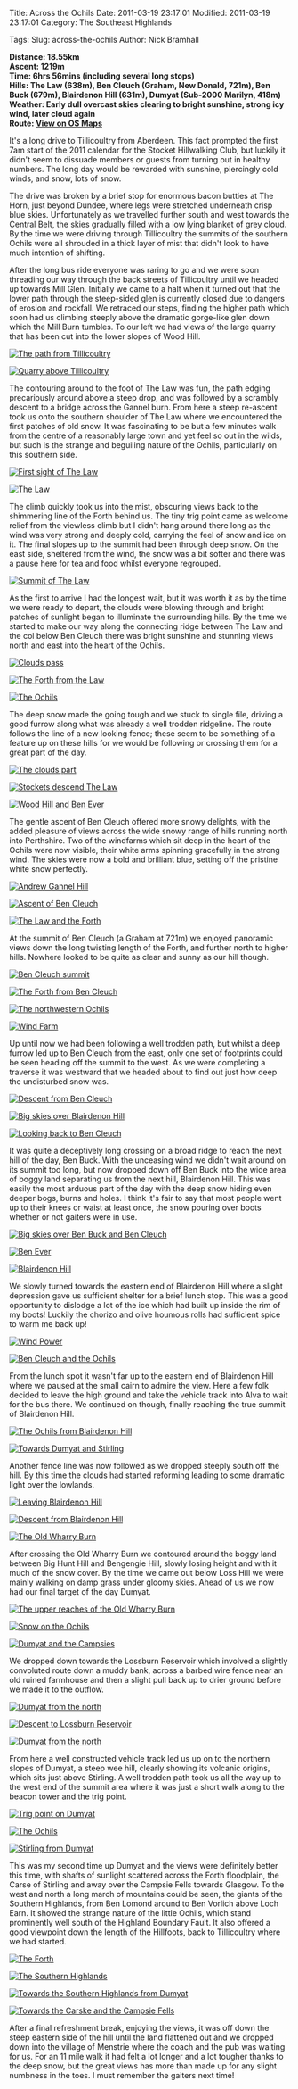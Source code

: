 Title: Across the Ochils
Date: 2011-03-19 23:17:01
Modified: 2011-03-19 23:17:01
Category: The Southeast Highlands

Tags: 
Slug: across-the-ochils
Author: Nick Bramhall

**Distance: 18.55km  
Ascent: 1219m  
Time: 6hrs 56mins (including several long stops)  
Hills: The Law (638m), Ben Cleuch (Graham, New Donald, 721m), Ben Buck (679m), Blairdenon Hill (631m), Dumyat (Sub-2000 Marilyn, 418m)  
Weather: Early dull overcast skies clearing to bright sunshine, strong icy wind, later cloud again  
Route: [View on OS Maps](https://www.invertedworld.co.uk/hillwalking/hillwalk/349)**



It's a long drive to Tillicoultry from Aberdeen. This fact prompted the first 7am start of the 2011 calendar for the Stocket Hillwalking Club, but luckily it didn't seem to dissuade members or guests from turning out in healthy numbers. The long day would be rewarded with sunshine, piercingly cold winds, and snow, lots of snow.



<!--more-->



The drive was broken by a brief stop for enormous bacon butties at The Horn, just beyond Dundee, where legs were stretched underneath crisp blue skies. Unfortunately as we travelled further south and west towards the Central Belt, the skies gradually filled with a low lying blanket of grey cloud. By the time we were driving through Tillicoultry the summits of the southern Ochils were all shrouded in a thick layer of mist that didn't look to have much intention of shifting. 



After the long bus ride everyone was raring to go and we were soon threading our way through the back streets of Tillicoultry until we headed up towards Mill Glen. Initially we came to a halt when it turned out that the lower path through the steep-sided glen is currently closed due to dangers of erosion and rockfall. We retraced our steps, finding the higher path which soon had us climbing steeply above the dramatic gorge-like glen down which the Mill Burn tumbles. To our left we had views of the large quarry that has been cut into the lower slopes of Wood Hill.



[![The path from Tillicoultry](http://farm6.static.flickr.com/5148/5551080535_7d0a7d686a_b.jpg)](http://www.flickr.com/photos/53725815@N00/5551080535)



[![Quarry above Tillicoultry](http://farm6.static.flickr.com/5270/5551076277_f3ba6a5e35_b.jpg)](http://www.flickr.com/photos/53725815@N00/5551076277)



The contouring around to the foot of The Law was fun, the path edging precariously around above a steep drop, and was followed by a scrambly descent to a bridge across the Gannel burn. From here a steep re-ascent took us onto the southern shoulder of The Law where we encountered the first patches of old snow. It was fascinating to be but a few minutes walk from the centre of a reasonably large town and yet feel so out in the wilds, but such is the strange and beguiling nature of the Ochils, particularly on this southern side.



[![First sight of The Law](http://farm6.static.flickr.com/5059/5551666506_8f3a545a09_b.jpg)](http://www.flickr.com/photos/53725815@N00/5551666506)



[![The Law](http://farm6.static.flickr.com/5229/5551090043_9dc2c3d803_b.jpg)](http://www.flickr.com/photos/53725815@N00/5551090043)



The climb quickly took us into the mist, obscuring views back to the shimmering line of the Forth behind us. The tiny trig point came as welcome relief from the viewless climb but I didn't hang around there long as the wind was very strong and deeply cold, carrying the feel of snow and ice on it. The final slopes up to the summit had been through deep snow. On the east side, sheltered from the wind, the snow was a bit softer and there was a pause here for tea and food whilst everyone regrouped.



[![Summit of The Law](http://farm6.static.flickr.com/5301/5551096047_2399933c5f_b.jpg)](http://www.flickr.com/photos/53725815@N00/5551096047)



As the first to arrive I had the longest wait, but it was worth it as by the time we were ready to depart, the clouds were blowing through and bright patches of sunlight began to illuminate the surrounding hills. By the time we started to make our way along the connecting ridge between The Law and the col below Ben Cleuch there was bright sunshine and stunning views north and east into the heart of the Ochils.



[![Clouds pass](http://farm6.static.flickr.com/5067/5551101853_82d7f7027b_b.jpg)](http://www.flickr.com/photos/53725815@N00/5551101853)



[![The Forth from the Law](http://farm6.static.flickr.com/5023/5551119409_6f51f4d34c_b.jpg)](http://www.flickr.com/photos/53725815@N00/5551119409)



[![The Ochils](http://farm6.static.flickr.com/5183/5551123019_de02b0804e_b.jpg)](http://www.flickr.com/photos/53725815@N00/5551123019)



The deep snow made the going tough and we stuck to single file, driving a good furrow along what was already a well trodden ridgeline. The route follows the line of a new looking fence; these seem to be something of a feature up on these hills for we would be following or crossing them for a great part of the day.



[![The clouds part](http://farm6.static.flickr.com/5011/5541973151_272e41dce6_b.jpg)](http://www.flickr.com/photos/53725815@N00/5541973151)



[![Stockets descend The Law](http://farm6.static.flickr.com/5260/5551714488_54ccb39402_b.jpg)](http://www.flickr.com/photos/53725815@N00/5551714488)



[![Wood Hill and Ben Ever](http://farm6.static.flickr.com/5068/5551134749_1ff5089502_b.jpg)](http://www.flickr.com/photos/53725815@N00/5551134749)



The gentle ascent of Ben Cleuch offered more snowy delights, with the added pleasure of views across the wide snowy range of hills running north into Perthshire. Two of the windfarms which sit deep in the heart of the Ochils were now visible, their white arms spinning gracefully in the strong wind. The skies were now a bold and brilliant blue, setting off the pristine white snow perfectly.



[![Andrew Gannel Hill](http://farm6.static.flickr.com/5301/5551146013_8bacaeb91b_b.jpg)](http://www.flickr.com/photos/53725815@N00/5551146013)



[![Ascent of Ben Cleuch](http://farm6.static.flickr.com/5017/5551735602_fc68762793_b.jpg)](http://www.flickr.com/photos/53725815@N00/5551735602)



[![The Law and the Forth](http://farm6.static.flickr.com/5309/5551154123_41ab015ea6_b.jpg)](http://www.flickr.com/photos/53725815@N00/5551154123)



At the summit of Ben Cleuch (a Graham at 721m) we enjoyed panoramic views down the long twisting length of the Forth, and further north to higher hills. Nowhere looked to be quite as clear and sunny as our hill though.



[![Ben Cleuch summit](http://farm6.static.flickr.com/5068/5551743424_e749d62193_b.jpg)](http://www.flickr.com/photos/53725815@N00/5551743424)



[![The Forth from Ben Cleuch](http://farm6.static.flickr.com/5027/5551751942_0eeb207c98_b.jpg)](http://www.flickr.com/photos/53725815@N00/5551751942)



[![The northwestern Ochils](http://farm6.static.flickr.com/5065/5551759154_24b81b0c6b_b.jpg)](http://www.flickr.com/photos/53725815@N00/5551759154)



[![Wind Farm](http://farm6.static.flickr.com/5308/5551756738_3e42d3e990_b.jpg)](http://www.flickr.com/photos/53725815@N00/5551756738)



Up until now we had been following a well trodden path, but whilst a deep furrow led up to Ben Cleuch from the east, only one set of footprints could be seen heading off the summit to the west. As we were completing a traverse it was westward that we headed about to find out just how deep the undisturbed snow was. 



[![Descent from Ben Cleuch](http://farm6.static.flickr.com/5263/5551763202_21850661ba_b.jpg)](http://www.flickr.com/photos/53725815@N00/5551763202)



[![Big skies over Blairdenon Hill](http://farm6.static.flickr.com/5067/5551177183_cb4ec5bb68_b.jpg)](http://www.flickr.com/photos/53725815@N00/5551177183)



[![Looking back to Ben Cleuch](http://farm6.static.flickr.com/5295/5543336587_cb45f72545_b.jpg)](http://www.flickr.com/photos/53725815@N00/5543336587)



It was quite a deceptively long crossing on a broad ridge to reach the next hill of the day, Ben Buck. With the unceasing wind we didn't wait around on its summit too long, but now dropped down off Ben Buck into the wide area of boggy land separating us from the next hill, Blairdenon Hill. This was easily the most arduous part of the day with the deep snow hiding even deeper bogs, burns and holes. I think it's fair to say that most people went up to their knees or waist at least once, the snow pouring over boots whether or not gaiters were in use.



[![Big skies over Ben Buck and Ben Cleuch](http://farm6.static.flickr.com/5305/5551186037_6b56473530_b.jpg)](http://www.flickr.com/photos/53725815@N00/5551186037)



[![Ben Ever](http://farm6.static.flickr.com/5269/5551776088_37d2aaff59_b.jpg)](http://www.flickr.com/photos/53725815@N00/5551776088)



[![Blairdenon Hill](http://farm6.static.flickr.com/5259/5551196875_188b5332e0_b.jpg)](http://www.flickr.com/photos/53725815@N00/5551196875)



We slowly turned towards the eastern end of Blairdenon Hill where a slight depression gave us sufficient shelter for a brief lunch stop. This was a good opportunity to dislodge a lot of the ice which had built up inside the rim of my boots! Luckily the chorizo and olive houmous rolls had sufficient spice to warm me back up!



[![Wind Power](http://farm6.static.flickr.com/5016/5551786318_be877c3c4a_b.jpg)](http://www.flickr.com/photos/53725815@N00/5551786318)



[![Ben Cleuch and the Ochils](http://farm6.static.flickr.com/5054/5551207339_8863f39334_b.jpg)](http://www.flickr.com/photos/53725815@N00/5551207339)



From the lunch spot it wasn't far up to the eastern end of Blairdenon Hill where we paused at the small cairn to admire the view. Here a few folk decided to leave the high ground and take the vehicle track into Alva to wait for the bus there. We continued on though, finally reaching the true summit of Blairdenon Hill.



[![The Ochils from Blairdenon Hill](http://farm6.static.flickr.com/5055/5551210115_e917f50ba0_b.jpg)](http://www.flickr.com/photos/53725815@N00/5551210115)



[![Towards Dumyat and Stirling](http://farm6.static.flickr.com/5189/5551212647_f3450f890a_b.jpg)](http://www.flickr.com/photos/53725815@N00/5551212647)



Another fence line was now followed as we dropped steeply south off the hill. By this time the clouds had started reforming leading to some dramatic light over the lowlands.



[![Leaving Blairdenon Hill](http://farm6.static.flickr.com/5028/5551215461_9dd47e43c3_b.jpg)](http://www.flickr.com/photos/53725815@N00/5551215461)



[![Descent from Blairdenon Hill](http://farm6.static.flickr.com/5183/5551809394_00c98c37a5_b.jpg)](http://www.flickr.com/photos/53725815@N00/5551809394)



[![The Old Wharry Burn](http://farm6.static.flickr.com/5052/5551228313_d49faa0b1a_b.jpg)](http://www.flickr.com/photos/53725815@N00/5551228313)



After crossing the Old Wharry Burn we contoured around the boggy land between Big Hunt Hill and Bengengie Hill, slowly losing height and with it much of the snow cover. By the time we came out below Loss Hill we were mainly walking on damp grass under gloomy skies. Ahead of us we now had our final target of the day Dumyat. 



[![The upper reaches of the Old Wharry Burn](http://farm6.static.flickr.com/5172/5551817566_e45a01969e_b.jpg)](http://www.flickr.com/photos/53725815@N00/5551817566)



[![Snow on the Ochils](http://farm6.static.flickr.com/5174/5551236227_b4dc9213f3_b.jpg)](http://www.flickr.com/photos/53725815@N00/5551236227)



[![Dumyat and the Campsies](http://farm6.static.flickr.com/5186/5551823834_736813d59a_b.jpg)](http://www.flickr.com/photos/53725815@N00/5551823834)



We dropped down towards the Lossburn Reservoir which involved a slightly convoluted route down a muddy bank, across a barbed wire fence near an old ruined farmhouse and then a slight pull back up to drier ground before we made it to the outflow.



[![Dumyat from the north](http://farm6.static.flickr.com/5139/5551830014_a142731e3c_b.jpg)](http://www.flickr.com/photos/53725815@N00/5551830014)



[![Descent to Lossburn Reservoir](http://farm6.static.flickr.com/5131/5551832674_97f53c1dd5_b.jpg)](http://www.flickr.com/photos/53725815@N00/5551832674)



[![Dumyat from the north](http://farm6.static.flickr.com/5022/5551256035_107a011cb7_b.jpg)](http://www.flickr.com/photos/53725815@N00/5551256035)



From here a well constructed vehicle track led us up on to the northern slopes of Dumyat, a steep wee hill, clearly showing its volcanic origins, which sits just above Stirling. A well trodden path took us all the way up to the west end of the summit area where it was just a short walk along to the beacon tower and the trig point.



[![Trig point on Dumyat](http://farm6.static.flickr.com/5024/5551859438_b4beb27036_b.jpg)](http://www.flickr.com/photos/53725815@N00/5551859438)



[![The Ochils](http://farm6.static.flickr.com/5062/5551853444_5e7a8f5e9e_b.jpg)](http://www.flickr.com/photos/53725815@N00/5551853444)



[![Stirling from Dumyat](http://farm6.static.flickr.com/5133/5551276413_8674a12840_b.jpg)](http://www.flickr.com/photos/53725815@N00/5551276413)



This was my second time up Dumyat and the views were definitely better this time, with shafts of sunlight scattered across the Forth floodplain, the Carse of Stirling and away over the Campsie Fells towards Glasgow. To the west and north a long march of mountains could be seen, the giants of the Southern Highlands, from Ben Lomond around to Ben Vorlich above Loch Earn. It showed the strange nature of the little Ochils, which stand prominently well south of the Highland Boundary Fault. It also offered a good viewpoint down the length of the Hillfoots, back to Tillicoultry where we had started.



[![The Forth](http://farm6.static.flickr.com/5012/5551297123_72fb073c09_b.jpg)](http://www.flickr.com/photos/53725815@N00/5551297123)



[![The Southern Highlands](http://farm6.static.flickr.com/5224/5551279277_6ffb547e0f_b.jpg)](http://www.flickr.com/photos/53725815@N00/5551279277)



[![Towards the Southern Highlands from Dumyat](http://farm6.static.flickr.com/5222/5551868414_3b3c08b69e_b.jpg)](http://www.flickr.com/photos/53725815@N00/5551868414)



[![Towards the Carske and the Campsie Fells](http://farm6.static.flickr.com/5300/5551288693_17c551e12c_b.jpg)](http://www.flickr.com/photos/53725815@N00/5551288693)



After a final refreshment break, enjoying the views, it was off down the steep eastern side of the hill until the land flattened out and we dropped down into the village of Menstrie where the coach and the pub was waiting for us. For an 11 mile walk it had felt a lot longer and a lot tougher thanks to the deep snow, but the great views has more than made up for any slight numbness in the toes. I must remember the gaiters next time!
